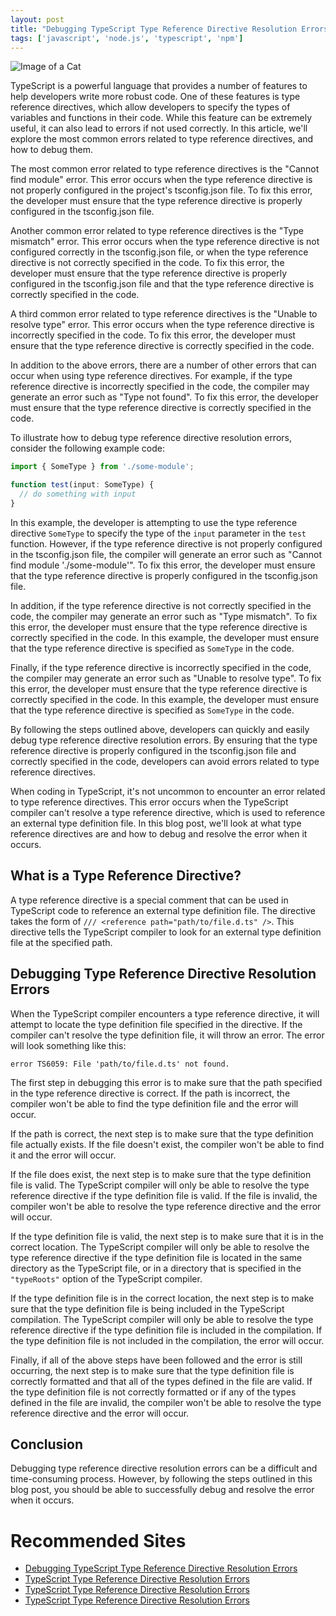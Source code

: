 ```yaml
---
layout: post
title: "Debugging TypeScript Type Reference Directive Resolution Errors"
tags: ['javascript', 'node.js', 'typescript', 'npm']
---
```


![Image of a Cat](http://source.unsplash.com/1600x900/?cat)

TypeScript is a powerful language that provides a number of features to help developers write more robust code. One of these features is type reference directives, which allow developers to specify the types of variables and functions in their code. While this feature can be extremely useful, it can also lead to errors if not used correctly. In this article, we'll explore the most common errors related to type reference directives, and how to debug them.

The most common error related to type reference directives is the "Cannot find module" error. This error occurs when the type reference directive is not properly configured in the project's tsconfig.json file. To fix this error, the developer must ensure that the type reference directive is properly configured in the tsconfig.json file.

Another common error related to type reference directives is the "Type mismatch" error. This error occurs when the type reference directive is not configured correctly in the tsconfig.json file, or when the type reference directive is not correctly specified in the code. To fix this error, the developer must ensure that the type reference directive is properly configured in the tsconfig.json file and that the type reference directive is correctly specified in the code.

A third common error related to type reference directives is the "Unable to resolve type" error. This error occurs when the type reference directive is incorrectly specified in the code. To fix this error, the developer must ensure that the type reference directive is correctly specified in the code.

In addition to the above errors, there are a number of other errors that can occur when using type reference directives. For example, if the type reference directive is incorrectly specified in the code, the compiler may generate an error such as "Type not found". To fix this error, the developer must ensure that the type reference directive is correctly specified in the code.

To illustrate how to debug type reference directive resolution errors, consider the following example code:

```typescript
import { SomeType } from './some-module';

function test(input: SomeType) {
  // do something with input
}
```

In this example, the developer is attempting to use the type reference directive `SomeType` to specify the type of the `input` parameter in the `test` function. However, if the type reference directive is not properly configured in the tsconfig.json file, the compiler will generate an error such as "Cannot find module './some-module'". To fix this error, the developer must ensure that the type reference directive is properly configured in the tsconfig.json file.

In addition, if the type reference directive is not correctly specified in the code, the compiler may generate an error such as "Type mismatch". To fix this error, the developer must ensure that the type reference directive is correctly specified in the code. In this example, the developer must ensure that the type reference directive is specified as `SomeType` in the code.

Finally, if the type reference directive is incorrectly specified in the code, the compiler may generate an error such as "Unable to resolve type". To fix this error, the developer must ensure that the type reference directive is correctly specified in the code. In this example, the developer must ensure that the type reference directive is specified as `SomeType` in the code.

By following the steps outlined above, developers can quickly and easily debug type reference directive resolution errors. By ensuring that the type reference directive is properly configured in the tsconfig.json file and correctly specified in the code, developers can avoid errors related to type reference directives.

When coding in TypeScript, it's not uncommon to encounter an error related to type reference directives. This error occurs when the TypeScript compiler can't resolve a type reference directive, which is used to reference an external type definition file. In this blog post, we'll look at what type reference directives are and how to debug and resolve the error when it occurs.

## What is a Type Reference Directive?

A type reference directive is a special comment that can be used in TypeScript code to reference an external type definition file. The directive takes the form of `/// <reference path="path/to/file.d.ts" />`. This directive tells the TypeScript compiler to look for an external type definition file at the specified path.

## Debugging Type Reference Directive Resolution Errors

When the TypeScript compiler encounters a type reference directive, it will attempt to locate the type definition file specified in the directive. If the compiler can't resolve the type definition file, it will throw an error. The error will look something like this:

```
error TS6059: File 'path/to/file.d.ts' not found.
```

The first step in debugging this error is to make sure that the path specified in the type reference directive is correct. If the path is incorrect, the compiler won't be able to find the type definition file and the error will occur.

If the path is correct, the next step is to make sure that the type definition file actually exists. If the file doesn't exist, the compiler won't be able to find it and the error will occur.

If the file does exist, the next step is to make sure that the type definition file is valid. The TypeScript compiler will only be able to resolve the type reference directive if the type definition file is valid. If the file is invalid, the compiler won't be able to resolve the type reference directive and the error will occur.

If the type definition file is valid, the next step is to make sure that it is in the correct location. The TypeScript compiler will only be able to resolve the type reference directive if the type definition file is located in the same directory as the TypeScript file, or in a directory that is specified in the `"typeRoots"` option of the TypeScript compiler.

If the type definition file is in the correct location, the next step is to make sure that the type definition file is being included in the TypeScript compilation. The TypeScript compiler will only be able to resolve the type reference directive if the type definition file is included in the compilation. If the type definition file is not included in the compilation, the error will occur.

Finally, if all of the above steps have been followed and the error is still occurring, the next step is to make sure that the type definition file is correctly formatted and that all of the types defined in the file are valid. If the type definition file is not correctly formatted or if any of the types defined in the file are invalid, the compiler won't be able to resolve the type reference directive and the error will occur.

## Conclusion

Debugging type reference directive resolution errors can be a difficult and time-consuming process. However, by following the steps outlined in this blog post, you should be able to successfully debug and resolve the error when it occurs.
# Recommended Sites

- [Debugging TypeScript Type Reference Directive Resolution Errors](https://www.typescriptlang.org/docs/handbook/type-reference-directives.html)
- [TypeScript Type Reference Directive Resolution Errors](https://www.sitepoint.com/typescript-type-reference-directive-resolution-errors/)
- [TypeScript Type Reference Directive Resolution Errors](https://www.codeproject.com/Articles/1239273/TypeScript-Type-Reference-Directive-Resolution-Err)
- [TypeScript Type Reference Directive Resolution Errors](https://www.codementor.io/@typescript/type-reference-directive-resolution-errors-d5v9z9q5f)